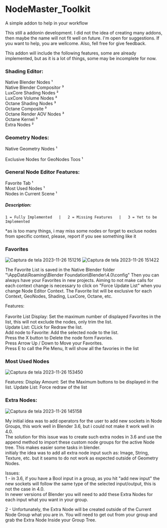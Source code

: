 # NodeMaster_Toolkit
A simple addon to help in your workflow


This still a addonin development. I did not the idea of creating many addons, then maybe the name will not fit well on future. I'm open for suggestions.
If you want to help, you are wellcome. Also, fell free for give feedback.

This addon will include the following features, some are already implemented, but as it is a lot of things, some may be incomplete for now.

  ### Shading Editor:
  Native Blender Nodes ¹ <br>
  Native Blender Compositor ³ <br>
  LuxCore Shading Nodes ² <br>
  LuxCore Volume Nodes ³ <br>
  Octane Shading Nodes ³ <br>
  Octane Composite ³ <br>
  Octane Render AOV Nodes ³ <br>
  Octane Kernel ³   <br>
  Extra Nodes ² <br>
  ### Geometry Nodes: <br>
  Native Geometry Nodes ¹ <br> <br>
  Exclusive Nodes for GeoNodes Toos ¹ <br>

### General Node Editor Features:
  Favorite Tab ¹ <br>
  Most Used Nodes ¹ <br> 
  Nodes in Current Scene ¹ <br>

  ##### Description:
    1 = Fully Implemented   |   2 = Missing Features   |   3 = Yet to be Implemented
  
*as is too many things, i may miss some nodes or forget to excluse nodes from specific context, please, report if you see something like it

### Favorites

  ![Captura de tela 2023-11-26 151216](https://github.com/r-kez/NodeMaster_Toolkit/assets/150207615/31d85ed4-f752-4788-b5be-2a4a862cb446)
  ![Captura de tela 2023-11-26 151422](https://github.com/r-kez/NodeMaster_Toolkit/assets/150207615/20a417c9-f9c4-447b-bf8c-551a0bb28376)

  The Favorite List is saved in the Native Blender folder "\AppData\Roaming\Blender Foundation\Blender\4.0\config"
  Then you can always have your Favorites in new projects.
  Aiming to not make calls for each context change is necessary to click on "Force Update List" when you change Node Editor Context.
  The Favorite list will be exclusive for each Context, GeoNodes, Shading, LuxCore, Octane, etc.

  Features:<br><br>
  Favorite List Display: Set the maximum number of displayed Favorites in the list, this will not exclude the nodes, only trim the list.<br>
  Update List: CLick for Redraw the list.<br>
  Add node to Favorite: Add the selected node to the list.<br>
  Press the X button to Delete the node form Favories.<br>
  Press Arrow Up / Down to Move your Favorites.<br>
  Press E to call the Pie Menu, It will show all the favories in the list<br>

### Most Used Nodes
![Captura de tela 2023-11-26 153450](https://github.com/r-kez/NodeMaster_Toolkit/assets/150207615/3dac1846-c2d9-43a9-9038-70963bcace13)

Features:
  Display Amount: Set the Maximum buttons to be displayed in the list.
  Update List: Force redraw of the list
      
### Extra Nodes:
  ![Captura de tela 2023-11-26 145158](https://github.com/r-kez/NodeMaster_Toolkit/assets/150207615/a38ea70a-9b3a-43f9-91dc-f05839f90eb2)
  
  My initial idea was to add operators for the user to add new sockets in Node Groups, this work well in Blender 3.6, but i could not make it work well in 4.0.<br>
  The solution for this issue was to create such extra nodes in 3.6 and use the append method to import these custom node groups for the active Node tree. This makes easier some tasks in blender.<br>
  initialy the idea was to add all extra node input such as: Image, String, Texture, etc. but it seams to do not work as expected outside of Geometry Nodes.

  Issues:<br>
  1 - in 3.6, if you have a Bool input in a group, as you hit "add new input" the new sockets will follow the same type of the selected input/output, this is not the case in 4.0. <br>
  In newer versions of Blender you will need to add these Extra Nodes for each input what you want in your group.<br>
  
  2 - Unfortunately, the Extra Node will be created outside of the Current Node Group what you are in. You will need to get out from your group and grab the Extra Node Inside your Group Tree.

  
